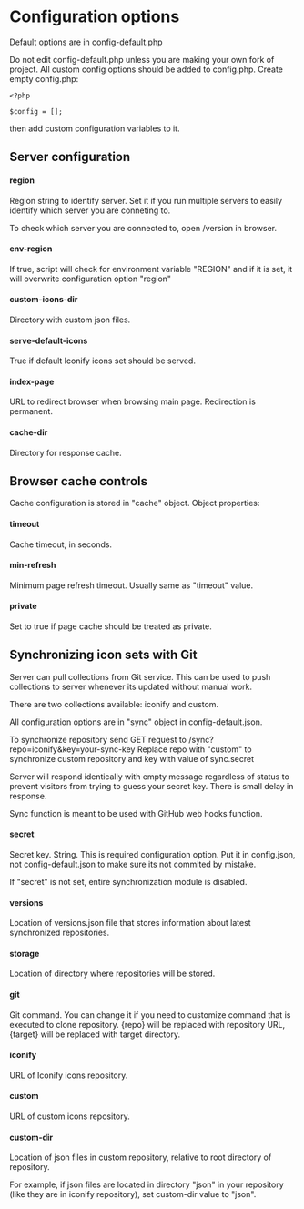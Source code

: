 # Configuration options

Default options are in config-default.php

Do not edit config-default.php unless you are making your own fork of project. All custom config options should be added to config.php. Create empty config.php:

```
<?php

$config = [];
```

then add custom configuration variables to it.


## Server configuration

#### region

Region string to identify server. Set it if you run multiple servers to easily identify which server you are conneting to.

To check which server you are connected to, open /version in browser.

#### env-region

If true, script will check for environment variable "REGION" and if it is set, it will overwrite configuration option "region"

#### custom-icons-dir

Directory with custom json files.

#### serve-default-icons

True if default Iconify icons set should be served.

#### index-page

URL to redirect browser when browsing main page. Redirection is permanent.

#### cache-dir

Directory for response cache.


## Browser cache controls

Cache configuration is stored in "cache" object. Object properties:

#### timeout

Cache timeout, in seconds.

#### min-refresh

Minimum page refresh timeout. Usually same as "timeout" value.

#### private

Set to true if page cache should be treated as private.


## Synchronizing icon sets with Git

Server can pull collections from Git service. This can be used to push collections to server whenever its updated without manual work.

There are two collections available: iconify and custom.

All configuration options are in "sync" object in config-default.json.

To synchronize repository send GET request to /sync?repo=iconify&key=your-sync-key
Replace repo with "custom" to synchronize custom repository and key with value of sync.secret

Server will respond identically with empty message regardless of status to prevent visitors from trying to guess your secret key. There is small delay in response.

Sync function is meant to be used with GitHub web hooks function.

#### secret

Secret key. String. This is required configuration option. Put it in config.json, not config-default.json to make sure its not commited by mistake.

If "secret" is not set, entire synchronization module is disabled.

#### versions

Location of versions.json file that stores information about latest synchronized repositories.

#### storage

Location of directory where repositories will be stored.

#### git

Git command. You can change it if you need to customize command that is executed to clone repository. {repo} will be replaced with repository URL, {target} will be replaced with target directory.

#### iconify

URL of Iconify icons repository.

#### custom

URL of custom icons repository.

#### custom-dir

Location of json files in custom repository, relative to root directory of repository.

For example, if json files are located in directory "json" in your repository (like they are in iconify repository), set custom-dir value to "json".
